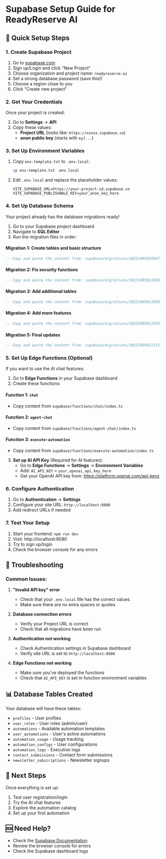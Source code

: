 # Supabase Setup Guide for ReadyReserve AI

## 🚀 Quick Setup Steps

### 1. Create Supabase Project
1. Go to [supabase.com](https://supabase.com)
2. Sign up/Login and click "New Project"
3. Choose organization and project name: `readyreserve-ai`
4. Set a strong database password (save this!)
5. Choose a region close to you
6. Click "Create new project"

### 2. Get Your Credentials
Once your project is created:
1. Go to **Settings** → **API**
2. Copy these values:
   - **Project URL** (looks like: `https://xxxxx.supabase.co`)
   - **anon public key** (starts with `eyJ...`)

### 3. Set Up Environment Variables
1. Copy `env-template.txt` to `.env.local`:
   ```bash
   cp env-template.txt .env.local
   ```

2. Edit `.env.local` and replace the placeholder values:
   ```env
   VITE_SUPABASE_URL=https://your-project-id.supabase.co
   VITE_SUPABASE_PUBLISHABLE_KEY=your_anon_key_here
   ```

### 4. Set Up Database Schema
Your project already has the database migrations ready! 

1. Go to your Supabase project dashboard
2. Navigate to **SQL Editor**
3. Run the migration files in order:

#### Migration 1: Create tables and basic structure
```sql
-- Copy and paste the content from: supabase/migrations/20251005010947_f0140dd0-1890-4623-9444-8bae30cf9ca9.sql
```

#### Migration 2: Fix security functions
```sql
-- Copy and paste the content from: supabase/migrations/20251005011028_9b9ff9c3-58c6-4e12-aa4a-961701d1a60d.sql
```

#### Migration 3: Add additional tables
```sql
-- Copy and paste the content from: supabase/migrations/20251005011059_289fce99-5848-4bd8-b4e2-240aff0b944a.sql
```

#### Migration 4: Add more features
```sql
-- Copy and paste the content from: supabase/migrations/20251005012455_0cfa6648-6050-4937-af4e-b28abba8bcfd.sql
```

#### Migration 5: Final updates
```sql
-- Copy and paste the content from: supabase/migrations/202510050211311_2b5d9d39-983c-490f-811b-01f5e1c0c2d0.sql
```

### 5. Set Up Edge Functions (Optional)
If you want to use the AI chat features:

1. Go to **Edge Functions** in your Supabase dashboard
2. Create these functions:

#### Function 1: `chat`
- Copy content from `supabase/functions/chat/index.ts`

#### Function 2: `agent-chat`
- Copy content from `supabase/functions/agent-chat/index.ts`

#### Function 3: `execute-automation`
- Copy content from `supabase/functions/execute-automation/index.ts`

3. **Set up AI API Key** (Required for AI features):
   - Go to **Edge Functions** → **Settings** → **Environment Variables**
   - Add: `AI_API_KEY` = `your_openai_api_key_here`
   - Get your OpenAI API key from: https://platform.openai.com/api-keys

### 6. Configure Authentication
1. Go to **Authentication** → **Settings**
2. Configure your site URL: `http://localhost:8080`
3. Add redirect URLs if needed

### 7. Test Your Setup
1. Start your frontend: `npm run dev`
2. Visit: http://localhost:8080
3. Try to sign up/login
4. Check the browser console for any errors

## 🔧 Troubleshooting

### Common Issues:

1. **"Invalid API key" error**
   - Check that your `.env.local` file has the correct values
   - Make sure there are no extra spaces or quotes

2. **Database connection errors**
   - Verify your Project URL is correct
   - Check that all migrations have been run

3. **Authentication not working**
   - Check Authentication settings in Supabase dashboard
   - Verify site URL is set to `http://localhost:8080`

4. **Edge Functions not working**
   - Make sure you've deployed the functions
   - Check that `AI_API_KEY` is set in function environment variables

## 📊 Database Tables Created

Your database will have these tables:
- `profiles` - User profiles
- `user_roles` - User roles (admin/user)
- `automations` - Available automation templates
- `user_automations` - User's active automations
- `automation_usage` - Usage tracking
- `automation_configs` - User configurations
- `automation_logs` - Execution logs
- `contact_submissions` - Contact form submissions
- `newsletter_subscriptions` - Newsletter signups

## 🎯 Next Steps

Once everything is set up:
1. Test user registration/login
2. Try the AI chat features
3. Explore the automation catalog
4. Set up your first automation

## 🆘 Need Help?

- Check the [Supabase Documentation](https://supabase.com/docs)
- Review the browser console for errors
- Check the Supabase dashboard logs
